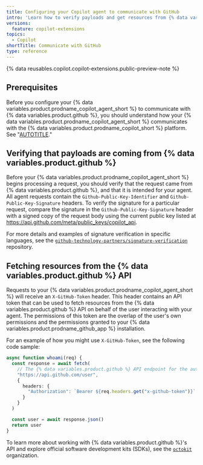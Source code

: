 ```yaml
---
title: Configuring your Copilot agent to communicate with GitHub
intro: 'Learn how to verify payloads and get resources from {% data variables.product.github %} with your {% data variables.product.prodname_copilot_agent_short %}.'
versions:
  feature: copilot-extensions
topics:
  - Copilot
shortTitle: Communicate with GitHub
type: reference
---
```


{% data reusables.copilot.copilot-extensions.public-preview-note %}

## Prerequisites

Before you configure your {% data variables.product.prodname_copilot_agent_short %} to communicate with {% data variables.product.github %}, you should understand how your {% data variables.product.prodname_copilot_agent_short %} communicates with the {% data variables.product.prodname_copilot_short %} platform. See "[AUTOTITLE](/copilot/building-copilot-extensions/building-a-copilot-agent-for-your-copilot-extension/configuring-your-copilot-agent-to-communicate-with-the-copilot-platform)."

## Verifying that payloads are coming from {% data variables.product.github %}

Before your {% data variables.product.prodname_copilot_agent_short %} begins processing a request, you should verify that the request came from {% data variables.product.github %}, and that it is intended for your agent. All agent requests contain the `Github-Public-Key-Identifier` and `Github-Public-Key-Signature` headers. To verify the signature for a particular request, compare the signature in the `Github-Public-Key-Signature` header with a signed copy of the request body using the current public key listed at https://api.github.com/meta/public_keys/copilot_api.

For more details and examples of signature verification in specific languages, see the [`github-technology-partners/signature-verification`](https://github.com/github-technology-partners/signature-verification) repository.

## Fetching resources from the {% data variables.product.github %} API

Requests to your {% data variables.product.prodname_copilot_agent_short %} will receive an `X-GitHub-Token` header. This header contains an API token that can be used to fetch resources from the {% data variables.product.github %} API on behalf of the user interacting with your agent. The permissions of this token are the overlap of the user's own permissions and the permissions granted to your {% data variables.product.prodname_github_app %} installation.

For an example of how you might use `X-GitHub-Token`, see the following code sample:

```typescript
async function whoami(req) {
  const response = await fetch(
    // The {% data variables.product.github %} API endpoint for the authenticated user
    "https://api.github.com/user",
    {
      headers: {
        "Authorization": `Bearer ${req.headers.get("x-github-token")}`
      }
    }
  )

  const user = await response.json()
  return user
}
```

To learn more about working with {% data variables.product.github %}'s API and explore official software development kits (SDKs), see the [`octokit`](https://github.com/octokit) organization.
